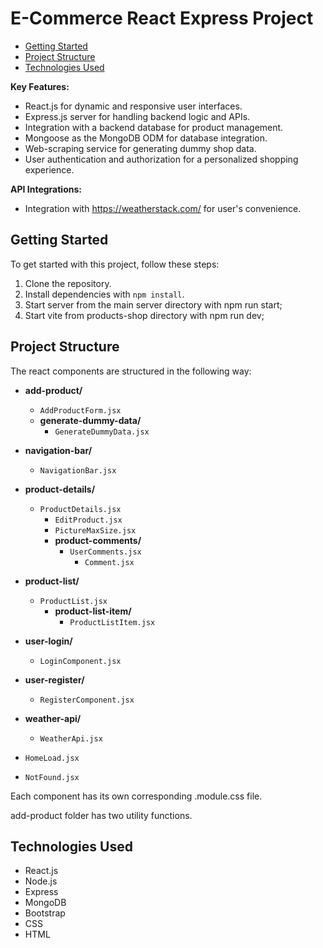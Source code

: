 # E-Commerce React Express Project

- [Getting Started](#getting-started)
- [Project Structure](#project-structure)
- [Technologies Used](#technologies-used)

**Key Features:**
- React.js for dynamic and responsive user interfaces.
- Express.js server for handling backend logic and APIs.
- Integration with a backend database for product management.
- Mongoose as the MongoDB ODM for database integration.
- Web-scraping service for generating dummy shop data.
- User authentication and authorization for a personalized shopping experience.

**API Integrations:**
- Integration with https://weatherstack.com/ for user's convenience.

## Getting Started

To get started with this project, follow these steps:

1. Clone the repository.
2. Install dependencies with `npm install`.
3. Start server from the main server directory with npm run start;
4. Start vite from products-shop directory with npm run dev;


## Project Structure

The react components are structured in the following way:

- **add-product/**
  - `AddProductForm.jsx`
  - **generate-dummy-data/**
    - `GenerateDummyData.jsx`

- **navigation-bar/**
  - `NavigationBar.jsx`

- **product-details/**
  - `ProductDetails.jsx`
    - `EditProduct.jsx`
    - `PictureMaxSize.jsx`
    - **product-comments/**
      - `UserComments.jsx`
        - `Comment.jsx`

- **product-list/**
  - `ProductList.jsx`
    - **product-list-item/**
      - `ProductListItem.jsx`

- **user-login/**
  - `LoginComponent.jsx`

- **user-register/**
  - `RegisterComponent.jsx`

- **weather-api/**
  - `WeatherApi.jsx`

- `HomeLoad.jsx`
- `NotFound.jsx`


Each component has its own corresponding .module.css file.

add-product folder has two utility functions.

## Technologies Used

- React.js
- Node.js
- Express
- MongoDB
- Bootstrap
- CSS
- HTML

